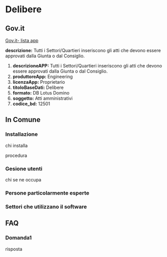 # Delibere

## Gov.it

[Gov.it- lista app](http://basidati.agid.gov.it/catalogo/amm?code=c_a944)

**descrizione:** Tutti i Settori/Quartieri inseriscono gli atti che devono essere approvati dalla Giunta o dal Consiglio.

1. **descrizioneAPP:** Tutti i Settori/Quartieri inseriscono gli atti che devono essere approvati dalla Giunta o dal Consiglio.
2. **produttoreApp:** Engineering
3. **licenzaApp:** Proprietario
4. **titoloBaseDati:** Delibere
5. **formato:** DB Lotus Domino
6. **soggetto:** Atti amministrativi
7. **codice_bd:** 12501

## In Comune

### Installazione

chi installa

procedura

### Gesione utenti

chi se ne occupa

### Persone particolarmente esperte

### Settori che utilizzano il software

## FAQ

### Domanda1

risposta
